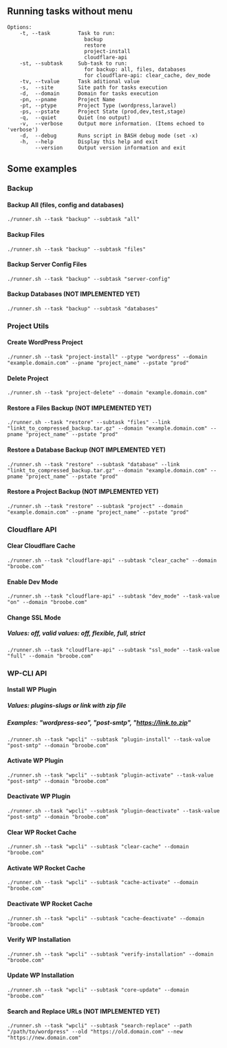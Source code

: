 ## Running tasks without menu

```
Options:
    -t, --task         Task to run:
                         backup
                         restore
                         project-install
                         cloudflare-api
    -st, --subtask     Sub-task to run:
                         for backup: all, files, databases
                         for cloudflare-api: clear_cache, dev_mode
    -tv, --tvalue      Task aditional value
    -s,  --site        Site path for tasks execution
    -d,  --domain      Domain for tasks execution
    -pn, --pname       Project Name
    -pt, --ptype       Project Type (wordpress,laravel)
    -ps, --pstate      Project State (prod,dev,test,stage)
    -q,  --quiet       Quiet (no output)
    -v,  --verbose     Output more information. (Items echoed to 'verbose')
    -d,  --debug       Runs script in BASH debug mode (set -x)
    -h,  --help        Display this help and exit
         --version     Output version information and exit
```

## Some examples

### Backup

#### Backup All (files, config and databases)

```
./runner.sh --task "backup" --subtask "all"
```

#### Backup Files

```
./runner.sh --task "backup" --subtask "files"
```

#### Backup Server Config Files

```
./runner.sh --task "backup" --subtask "server-config"
```

#### Backup Databases (NOT IMPLEMENTED YET)

```
./runner.sh --task "backup" --subtask "databases"
```

### Project Utils

#### Create WordPress Project

```
./runner.sh --task "project-install" --ptype "wordpress" --domain "example.domain.com" --pname "project_name" --pstate "prod"
```

#### Delete Project

```
./runner.sh --task "project-delete" --domain "example.domain.com"
```

#### Restore a Files Backup (NOT IMPLEMENTED YET)

```
./runner.sh --task "restore" --subtask "files" --link "linkt_to_compressed_backup.tar.gz" --domain "example.domain.com" --pname "project_name" --pstate "prod"
```

#### Restore a Database Backup (NOT IMPLEMENTED YET)

```
./runner.sh --task "restore" --subtask "database" --link "linkt_to_compressed_backup.tar.gz" --domain "example.domain.com" --pname "project_name" --pstate "prod"
```

#### Restore a Project Backup (NOT IMPLEMENTED YET)

```
./runner.sh --task "restore" --subtask "project" --domain "example.domain.com" --pname "project_name" --pstate "prod"
```

### Cloudflare API

#### Clear Cloudflare Cache

```
./runner.sh --task "cloudflare-api" --subtask "clear_cache" --domain "broobe.com"
```

#### Enable Dev Mode

```
./runner.sh --task "cloudflare-api" --subtask "dev_mode" --task-value "on" --domain "broobe.com" 
```

#### Change SSL Mode
##### Values: off, valid values: off, flexible, full, strict

```
./runner.sh --task "cloudflare-api" --subtask "ssl_mode" --task-value "full" --domain "broobe.com" 
```

### WP-CLI API

#### Install WP Plugin
##### Values: plugins-slugs or link with zip file
##### Examples: "wordpress-seo", "post-smtp", "https://link.to.zip"

```
./runner.sh --task "wpcli" --subtask "plugin-install" --task-value "post-smtp" --domain "broobe.com"
```

#### Activate WP Plugin

```
./runner.sh --task "wpcli" --subtask "plugin-activate" --task-value "post-smtp" --domain "broobe.com"
```

#### Deactivate WP Plugin

```
./runner.sh --task "wpcli" --subtask "plugin-deactivate" --task-value "post-smtp" --domain "broobe.com"
```

#### Clear WP Rocket Cache

```
./runner.sh --task "wpcli" --subtask "clear-cache" --domain "broobe.com"
```

#### Activate WP Rocket Cache

```
./runner.sh --task "wpcli" --subtask "cache-activate" --domain "broobe.com" 
```

#### Deactivate WP Rocket Cache

```
./runner.sh --task "wpcli" --subtask "cache-deactivate" --domain "broobe.com" 
```

#### Verify WP Installation

```
./runner.sh --task "wpcli" --subtask "verify-installation" --domain "broobe.com" 
```

#### Update WP Installation

```
./runner.sh --task "wpcli" --subtask "core-update" --domain "broobe.com" 
```

#### Search and Replace URLs (NOT IMPLEMENTED YET)

```
./runner.sh --task "wpcli" --subtask "search-replace" --path "/path/to/wordpress" --old "https://old.domain.com" --new "https://new.domain.com"
```
